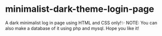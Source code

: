 # minimalist-dark-theme-login-page
A dark minimalist log in page using HTML and CSS only!✨ NOTE: You can also make a database of it using php and mysql. Hope you like it! 
